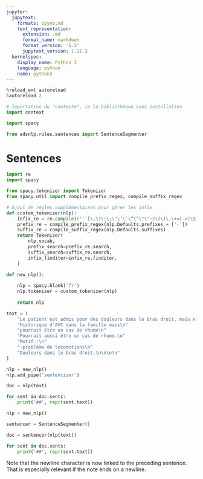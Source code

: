 ```yaml
---
jupyter:
  jupytext:
    formats: ipynb,md
    text_representation:
      extension: .md
      format_name: markdown
      format_version: '1.3'
      jupytext_version: 1.11.3
  kernelspec:
    display_name: Python 3
    language: python
    name: python3
---
```


```python
%reload_ext autoreload
%autoreload 2
```

```python
# Importation du "contexte", ie la bibliothèque sans installation
import context
```

```python
import spacy
```

```python
from edsnlp.rules.sentences import SentenceSegmenter
```

# Sentences

```python
import re
import spacy

from spacy.tokenizer import Tokenizer
from spacy.util import compile_prefix_regex, compile_suffix_regex

# Ajout de règles supplémentaires pour gérer les infix
def custom_tokenizer(nlp):
    infix_re = re.compile(r'''[\,\?\:\;\‘\’\`\“\”\"\'~/\(\)\.\+=(->)\$]''')
    prefix_re = compile_prefix_regex(nlp.Defaults.prefixes + ['-'])
    suffix_re = compile_suffix_regex(nlp.Defaults.suffixes)
    return Tokenizer(
        nlp.vocab, 
        prefix_search=prefix_re.search,
        suffix_search=suffix_re.search,
        infix_finditer=infix_re.finditer,
    )

def new_nlp():
    
    nlp = spacy.blank('fr')
    nlp.tokenizer = custom_tokenizer(nlp)
    
    return nlp
```

```python
text = (
    "Le patient est admis pour des douleurs dans le bras droit, mais n'a pas de problème de locomotion. "
    "Historique d'AVC dans la famille mais\n"
    "pourrait être un cas de rhume\n"
    "Pourrait aussi être un cas de rhume.\n"
    "Motif :\n"
    "-problème de locomotions\n"
    "Douleurs dans le bras droit.\n\n\n\n"
)
```

```python
nlp = new_nlp()
nlp.add_pipe('sentencizer')
```

```python
doc = nlp(text)
```

```python
for sent in doc.sents:
    print('##', repr(sent.text))
```

```python
nlp = new_nlp()
```

```python
sentencer = SentenceSegmenter()
```

```python
doc = sentencer(nlp(text))
```

```python
for sent in doc.sents:
    print('##', repr(sent.text))
```

Note that the newline character is now linked to the preceding sentence. That is especially relevant if the note ends on a newline.

```python

```
